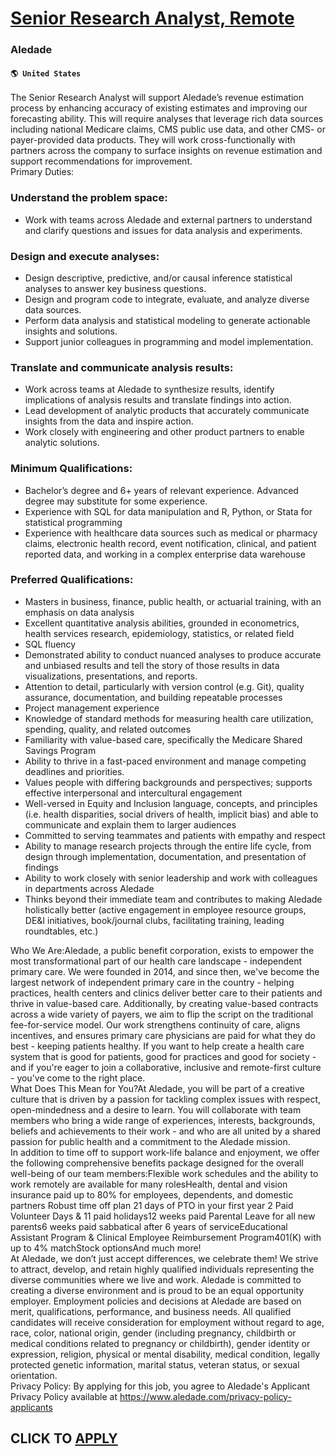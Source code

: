 # [Senior Research Analyst, Remote](https://www.remotewlb.com/apply/senior-research-analyst-remote)  
### Aledade  
#### `🌎 United States`  
The Senior Research Analyst will support Aledade’s revenue estimation process by enhancing accuracy of existing estimates and improving our forecasting ability. This will require analyses that leverage rich data sources including national Medicare claims, CMS public use data, and other CMS- or payer-provided data products. They will work cross-functionally with partners across the company to surface insights on revenue estimation and support recommendations for improvement.  
Primary Duties:

### Understand the problem space:

  * Work with teams across Aledade and external partners to understand and clarify questions and issues for data analysis and experiments.

### Design and execute analyses:

  * Design descriptive, predictive, and/or causal inference statistical analyses to answer key business questions.
  * Design and program code to integrate, evaluate, and analyze diverse data sources.
  * Perform data analysis and statistical modeling to generate actionable insights and solutions. 
  * Support junior colleagues in programming and model implementation.

### Translate and communicate analysis results:

  * Work across teams at Aledade to synthesize results, identify implications of analysis results and translate findings into action.
  * Lead development of analytic products that accurately communicate insights from the data and inspire action. 
  * Work closely with engineering and other product partners to enable analytic solutions.

### Minimum Qualifications:

  * Bachelor’s degree and 6+ years of relevant experience. Advanced degree may substitute for some experience.
  * Experience with SQL for data manipulation and R, Python, or Stata for statistical programming
  * Experience with healthcare data sources such as medical or pharmacy claims, electronic health record, event notification, clinical, and patient reported data, and working in a complex enterprise data warehouse

### Preferred Qualifications:

  * Masters in business, finance, public health, or actuarial training, with an emphasis on data analysis
  * Excellent quantitative analysis abilities, grounded in econometrics, health services research, epidemiology, statistics, or related field
  * SQL fluency
  * Demonstrated ability to conduct nuanced analyses to produce accurate and unbiased results and tell the story of those results in data visualizations, presentations, and reports.
  * Attention to detail, particularly with version control (e.g. Git), quality assurance, documentation, and building repeatable processes
  * Project management experience
  * Knowledge of standard methods for measuring health care utilization, spending, quality, and related outcomes
  * Familiarity with value-based care, specifically the Medicare Shared Savings Program
  * Ability to thrive in a fast-paced environment and manage competing deadlines and priorities.
  * Values people with differing backgrounds and perspectives; supports effective interpersonal and intercultural engagement
  * Well-versed in Equity and Inclusion language, concepts, and principles (i.e. health disparities, social drivers of health, implicit bias) and able to communicate and explain them to larger audiences
  * Committed to serving teammates and patients with empathy and respect
  * Ability to manage research projects through the entire life cycle, from design through implementation, documentation, and presentation of findings
  * Ability to work closely with senior leadership and work with colleagues in departments across Aledade 
  * Thinks beyond their immediate team and contributes to making Aledade holistically better (active engagement in employee resource groups, DE&I initiatives, book/journal clubs, facilitating training, leading roundtables, etc.)

Who We Are:Aledade, a public benefit corporation, exists to empower the most transformational part of our health care landscape - independent primary care. We were founded in 2014, and since then, we've become the largest network of independent primary care in the country - helping practices, health centers and clinics deliver better care to their patients and thrive in value-based care. Additionally, by creating value-based contracts across a wide variety of payers, we aim to flip the script on the traditional fee-for-service model. Our work strengthens continuity of care, aligns incentives, and ensures primary care physicians are paid for what they do best - keeping patients healthy. If you want to help create a health care system that is good for patients, good for practices and good for society - and if you're eager to join a collaborative, inclusive and remote-first culture - you've come to the right place.  
What Does This Mean for You?At Aledade, you will be part of a creative culture that is driven by a passion for tackling complex issues with respect, open-mindedness and a desire to learn. You will collaborate with team members who bring a wide range of experiences, interests, backgrounds, beliefs and achievements to their work - and who are all united by a shared passion for public health and a commitment to the Aledade mission.  
In addition to time off to support work-life balance and enjoyment, we offer the following comprehensive benefits package designed for the overall well-being of our team members:Flexible work schedules and the ability to work remotely are available for many rolesHealth, dental and vision insurance paid up to 80% for employees, dependents, and domestic partners Robust time off plan 21 days of PTO in your first year 2 Paid Volunteer Days & 11 paid holidays12 weeks paid Parental Leave for all new parents6 weeks paid sabbatical after 6 years of serviceEducational Assistant Program & Clinical Employee Reimbursement Program401(K) with up to 4% matchStock optionsAnd much more!  
At Aledade, we don’t just accept differences, we celebrate them! We strive to attract, develop, and retain highly qualified individuals representing the diverse communities where we live and work. Aledade is committed to creating a diverse environment and is proud to be an equal opportunity employer. Employment policies and decisions at Aledade are based on merit, qualifications, performance, and business needs. All qualified candidates will receive consideration for employment without regard to age, race, color, national origin, gender (including pregnancy, childbirth or medical conditions related to pregnancy or childbirth), gender identity or expression, religion, physical or mental disability, medical condition, legally protected genetic information, marital status, veteran status, or sexual orientation.  
Privacy Policy: By applying for this job, you agree to Aledade's Applicant Privacy Policy available at https://www.aledade.com/privacy-policy-applicants  
## CLICK TO [APPLY](https://www.remotewlb.com/apply/senior-research-analyst-remote)

